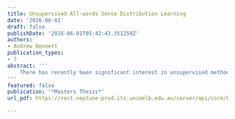 ```yaml
---
title: Unsupervised All-words Sense Distribution Learning
date: '2016-06-01'
draft: false
publishDate: '2016-06-01T05:42:43.351259Z'
authors:
- Andrew Bennett
publication_types:
- 7
abstract: '''
    There has recently been significant interest in unsupervised methods for learning word sense distributions, or most frequent sense information, in particular for applications where sense distinctions are needed. In addition to their direct application to word sense disambiguation (WSD), particularly where domain adaptation is required,these methods have successfully been applied to diverse problems such as novel sense detection or lexical simplification. Furthermore, they could be used to supplement or replace existing sources of sense frequencies, such as SemCor, which have many significant flaws. However, a major gap in the past work on sense distribution learning is that it has never been optimised for large-scale application to the entire vocabularies of a languages, as would be required to replace sense frequency resources such as SemCor. In this thesis, we develop an unsupervised method for all-words sense distribution learning, which is suitable for language-wide application. We first optimise and extend HDP-WSI, an existing state-of-the-art sense distribution learning method based on HDP topic modelling. This is mostly achieved by replacing HDP with the more efficient HCA topic modelling algorithm in order to create HCA-WSI, which is over an order of magnitude faster than HDP-WSIand more robust. We then apply HCA-WSI across the vocabularies of several languages to create LexSemTM, which is a multilingual sense frequency resource of unprecedented size. Of note, LexSemTM contains sense frequencies for approximately 88% of polysemous lemmas in PrincetonWordNet, compared to only 39% forSemCor, and the quality of data in each is shown to be roughly equivalent. Finally, we extend our sense distribution learning methodology to multiword expressions (MWEs), which to the best of our knowledge is a novel task (as is applying any kind of general-purpose WSD methods to MWEs). We demonstrate that sense distribution learning for MWEs is comparable to that for simplex lemmas in all important respects, and we expand LexSemTM with MWE sense frequency data.
'''
featured: false
publication: '*Masters Thesis*'
url_pdf: https://rest.neptune-prod.its.unimelb.edu.au/server/api/core/bitstreams/4b9c0a97-d35c-5b24-af7c-1e7598b546d6/content

---
```

